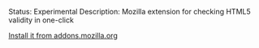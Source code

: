 Status: Experimental
Description: Mozilla extension for checking HTML5 validity in one-click

[Install it from addons.mozilla.org](https://addons.mozilla.org/en-US/firefox/addon/html5-one-click-checker/)

![]()